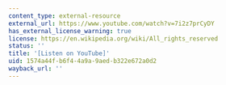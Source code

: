 ```yaml
---
content_type: external-resource
external_url: https://www.youtube.com/watch?v=7i2z7prCyDY
has_external_license_warning: true
license: https://en.wikipedia.org/wiki/All_rights_reserved
status: ''
title: '[Listen on YouTube]'
uid: 1574a44f-b6f4-4a9a-9aed-b322e672a0d2
wayback_url: ''
---
```

